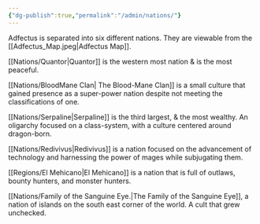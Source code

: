 ```yaml
---
{"dg-publish":true,"permalink":"/admin/nations/"}
---
```




Adfectus is separated into six different nations. They are viewable from the [[Adfectus_Map.jpeg|Adfectus Map]].

[[Nations/Quantor\|Quantor]] is the western most nation & is the most peaceful.

[[Nations/BloodMane Clan\| The Blood-Mane Clan]] is a small culture that gained presence as a super-power nation despite not meeting the classifications of one.

[[Nations/Serpaline\|Serpaline]] is the third largest, & the most wealthy. An oligarchy focused on a class-system, with a culture centered around dragon-born.

[[Nations/Redivivus\|Redivivus]] is a nation focused on the advancement of technology and harnessing the power of mages while subjugating them.

[[Regions/El Mehicano\|El Mehicano]] is a nation that is full of outlaws, bounty hunters, and monster hunters.

[[Nations/Family of the Sanguine Eye.\|The Family of the Sanguine Eye]], a nation of islands on the south east corner of the world. A cult that grew unchecked.

